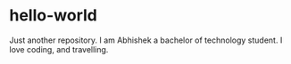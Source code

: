 # hello-world
Just another repository.
I am Abhishek a bachelor of technology student.
I love coding, and travelling.

